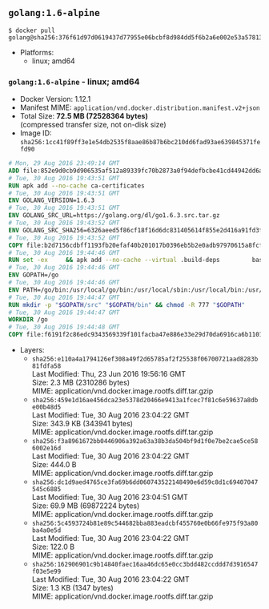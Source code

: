 ## `golang:1.6-alpine`

```console
$ docker pull golang@sha256:376f61d97d0619437d77955e06bcbf8d984dd5f6b2a6e002e53a57813113b570
```

-	Platforms:
	-	linux; amd64

### `golang:1.6-alpine` - linux; amd64

-	Docker Version: 1.12.1
-	Manifest MIME: `application/vnd.docker.distribution.manifest.v2+json`
-	Total Size: **72.5 MB (72528364 bytes)**  
	(compressed transfer size, not on-disk size)
-	Image ID: `sha256:1cc41f89ff3e1e54db2535f8aae86b87b6bc210dd6fad93ae639845371fefd90`

```dockerfile
# Mon, 29 Aug 2016 23:49:14 GMT
ADD file:852e9d0cb9d906535af512a89339fc70b2873a0f94defbcbe41cd44942dd6ac8 in / 
# Tue, 30 Aug 2016 19:43:51 GMT
RUN apk add --no-cache ca-certificates
# Tue, 30 Aug 2016 19:43:51 GMT
ENV GOLANG_VERSION=1.6.3
# Tue, 30 Aug 2016 19:43:51 GMT
ENV GOLANG_SRC_URL=https://golang.org/dl/go1.6.3.src.tar.gz
# Tue, 30 Aug 2016 19:43:52 GMT
ENV GOLANG_SRC_SHA256=6326aeed5f86cf18f16d6dc831405614f855e2d416a91fd3fdc334f772345b00
# Tue, 30 Aug 2016 19:43:52 GMT
COPY file:b2d7156cdbff1193fb20efaf40b201017b0396eb5b2e0adb97970615a8fcf61d in / 
# Tue, 30 Aug 2016 19:44:46 GMT
RUN set -ex 	&& apk add --no-cache --virtual .build-deps 		bash 		gcc 		musl-dev 		openssl 		go 		&& export GOROOT_BOOTSTRAP="$(go env GOROOT)" 		&& wget -q "$GOLANG_SRC_URL" -O golang.tar.gz 	&& echo "$GOLANG_SRC_SHA256  golang.tar.gz" | sha256sum -c - 	&& tar -C /usr/local -xzf golang.tar.gz 	&& rm golang.tar.gz 	&& cd /usr/local/go/src 	&& patch -p2 -i /no-pic.patch 	&& ./make.bash 		&& rm -rf /*.patch 	&& apk del .build-deps
# Tue, 30 Aug 2016 19:44:46 GMT
ENV GOPATH=/go
# Tue, 30 Aug 2016 19:44:46 GMT
ENV PATH=/go/bin:/usr/local/go/bin:/usr/local/sbin:/usr/local/bin:/usr/sbin:/usr/bin:/sbin:/bin
# Tue, 30 Aug 2016 19:44:47 GMT
RUN mkdir -p "$GOPATH/src" "$GOPATH/bin" && chmod -R 777 "$GOPATH"
# Tue, 30 Aug 2016 19:44:47 GMT
WORKDIR /go
# Tue, 30 Aug 2016 19:44:48 GMT
COPY file:f6191f2c86edc9343569339f101facba47e886e33e29d70da6916ca6b1101a53 in /usr/local/bin/ 
```

-	Layers:
	-	`sha256:e110a4a1794126ef308a49f2d65785af2f25538f06700721aad8283b81fdfa58`  
		Last Modified: Thu, 23 Jun 2016 19:56:16 GMT  
		Size: 2.3 MB (2310286 bytes)  
		MIME: application/vnd.docker.image.rootfs.diff.tar.gzip
	-	`sha256:459e1d16ae456dca23e5378d20466e9413a1fcec7f81c6e59637a8dbe00b48d5`  
		Last Modified: Tue, 30 Aug 2016 23:04:22 GMT  
		Size: 343.9 KB (343941 bytes)  
		MIME: application/vnd.docker.image.rootfs.diff.tar.gzip
	-	`sha256:f3a8961672bb0446906a392a63a38b3da504bf9d1f0e7be2cae5ce586002e16d`  
		Last Modified: Tue, 30 Aug 2016 23:04:22 GMT  
		Size: 444.0 B  
		MIME: application/vnd.docker.image.rootfs.diff.tar.gzip
	-	`sha256:dc1d9aed4765ce3fa69b6dd060743522148490e6d59c8d1c69407047545c6885`  
		Last Modified: Tue, 30 Aug 2016 23:04:51 GMT  
		Size: 69.9 MB (69872224 bytes)  
		MIME: application/vnd.docker.image.rootfs.diff.tar.gzip
	-	`sha256:5c4593724b81e89c544682bba883eadcbf455760e0b66fe975f93a80ba4a0e5d`  
		Last Modified: Tue, 30 Aug 2016 23:04:22 GMT  
		Size: 122.0 B  
		MIME: application/vnd.docker.image.rootfs.diff.tar.gzip
	-	`sha256:162906901c9b14840faec16aa46dc65e0cc3bdd482ccddd7d3916547f03e5e99`  
		Last Modified: Tue, 30 Aug 2016 23:04:22 GMT  
		Size: 1.3 KB (1347 bytes)  
		MIME: application/vnd.docker.image.rootfs.diff.tar.gzip
